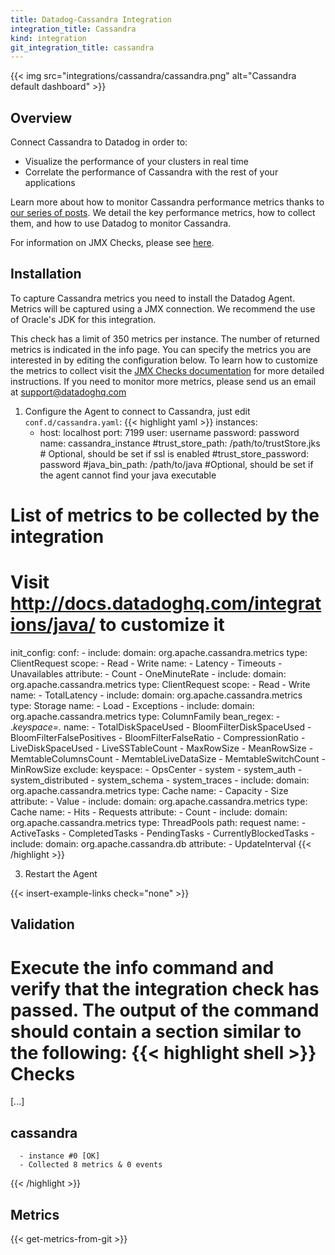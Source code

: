```yaml
---
title: Datadog-Cassandra Integration
integration_title: Cassandra
kind: integration
git_integration_title: cassandra
---
```


{{< img src="integrations/cassandra/cassandra.png" alt="Cassandra default dashboard" >}}

## Overview

Connect Cassandra to Datadog in order to:

* Visualize the performance of your clusters in real time
* Correlate the performance of Cassandra with the rest of your applications

Learn more about how to monitor Cassandra performance metrics thanks to [our series of posts](https://www.datadoghq.com/blog/how-to-monitor-cassandra-performance-metrics/). We detail the key performance metrics, how to collect them, and how to use Datadog to monitor Cassandra.

For information on JMX Checks, please see <a href="http://docs.datadoghq.com/integrations/java/">here</a>.

## Installation

To capture Cassandra metrics you need to install the Datadog Agent. Metrics will be captured using a JMX connection. 
We recommend the use of Oracle's JDK for this integration. 

This check has a limit of 350 metrics per instance. The number of returned metrics is indicated in the info page. You can specify the metrics you are interested in by editing the configuration below. To learn how to customize the metrics to collect visit the [JMX Checks documentation](https://docs.datadoghq.com/integrations/java/) for more detailed instructions. If you need to monitor more metrics, please send us an email at support@datadoghq.com

1. Configure the Agent to connect to Cassandra, just edit `conf.d/cassandra.yaml`:
{{< highlight yaml >}}
instances:
   -    host: localhost
        port: 7199
        user: username
        password: password
        name: cassandra_instance
        #trust_store_path: /path/to/trustStore.jks # Optional, should be set if ssl is enabled
        #trust_store_password: password
        #java_bin_path: /path/to/java #Optional, should be set if the agent cannot find your java executable

# List of metrics to be collected by the integration
# Visit http://docs.datadoghq.com/integrations/java/ to customize it
init_config:
  conf:
    - include:
        domain: org.apache.cassandra.metrics
        type: ClientRequest
        scope:
          - Read
          - Write
        name:
          - Latency
          - Timeouts
          - Unavailables
        attribute:
          - Count
          - OneMinuteRate
    - include:
        domain: org.apache.cassandra.metrics
        type: ClientRequest
        scope:
          - Read
          - Write
        name:
          - TotalLatency
    - include:
        domain: org.apache.cassandra.metrics
        type: Storage
        name:
          - Load
          - Exceptions
    - include:
        domain: org.apache.cassandra.metrics
        type: ColumnFamily
        bean_regex:
          - .*keyspace=.*
        name:
          - TotalDiskSpaceUsed
          - BloomFilterDiskSpaceUsed
          - BloomFilterFalsePositives
          - BloomFilterFalseRatio
          - CompressionRatio
          - LiveDiskSpaceUsed
          - LiveSSTableCount
          - MaxRowSize
          - MeanRowSize
          - MemtableColumnsCount
          - MemtableLiveDataSize
          - MemtableSwitchCount
          - MinRowSize
      exclude:
        keyspace:
          - OpsCenter
          - system
          - system_auth
          - system_distributed
          - system_schema
          - system_traces
    - include:
        domain: org.apache.cassandra.metrics
        type: Cache
        name:
          - Capacity
          - Size
        attribute:
          - Value
    - include:
        domain: org.apache.cassandra.metrics
        type: Cache
        name:
          - Hits
          - Requests
        attribute:
          - Count
    - include:
        domain: org.apache.cassandra.metrics
        type: ThreadPools
        path: request
        name:
          - ActiveTasks
          - CompletedTasks
          - PendingTasks
          - CurrentlyBlockedTasks
    - include:
        domain: org.apache.cassandra.db
        attribute:
          - UpdateInterval
{{< /highlight >}}

3. Restart the Agent

{{< insert-example-links check="none" >}}

## Validation 

Execute the info command and verify that the integration check has passed. The output of the command should contain a section similar to the following:
{{< highlight shell >}}
Checks
======

  [...]

  cassandra
  ---------
      - instance #0 [OK]
      - Collected 8 metrics & 0 events
{{< /highlight >}}


## Metrics

{{< get-metrics-from-git >}}
